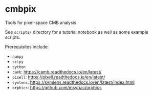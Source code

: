 # cmbpix
Tools for pixel-space CMB analysis

See `scripts/` directory for a tutorial notebook as well as some example scripts.

Prerequisites include:
* `numpy`
* `scipy`
* `cython`
* `camb`: https://camb.readthedocs.io/en/latest/
* `pixell`:  https://pixell.readthedocs.io/en/latest/
* `symlens`: https://symlens.readthedocs.io/en/latest/index.html
* `orphics`: https://github.com/msyriac/orphics